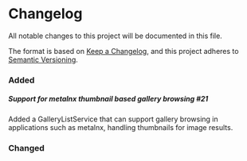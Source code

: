 # Changelog
All notable changes to this project will be documented in this file.

The format is based on [Keep a Changelog](https://keepachangelog.com/en/1.0.0/),
and this project adheres to [Semantic Versioning](https://semver.org/spec/v2.0.0.html).


### Added

##### Support for metalnx thumbnail based gallery browsing #21

Added a GalleryListService that can support gallery browsing in applications such as metalnx, handling thumbnails for image results.

### Changed

